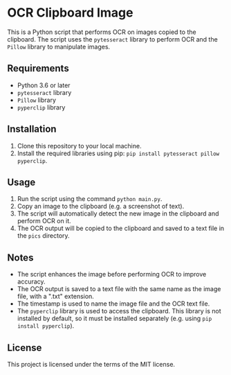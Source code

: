 # OCR Clipboard Image

This is a Python script that performs OCR on images copied to the clipboard. The script uses the `pytesseract` library to perform OCR and the `Pillow` library to manipulate images.

## Requirements

- Python 3.6 or later
- `pytesseract` library
- `Pillow` library
- `pyperclip` library

## Installation

1. Clone this repository to your local machine.
2. Install the required libraries using pip: `pip install pytesseract pillow pyperclip`.

## Usage

1. Run the script using the command `python main.py`.
2. Copy an image to the clipboard (e.g. a screenshot of text).
3. The script will automatically detect the new image in the clipboard and perform OCR on it.
4. The OCR output will be copied to the clipboard and saved to a text file in the `pics` directory.

## Notes

- The script enhances the image before performing OCR to improve accuracy.
- The OCR output is saved to a text file with the same name as the image file, with a ".txt" extension.
- The timestamp is used to name the image file and the OCR text file.
- The `pyperclip` library is used to access the clipboard. This library is not installed by default, so it must be installed separately (e.g. using `pip install pyperclip`).

## License

This project is licensed under the terms of the MIT license.
